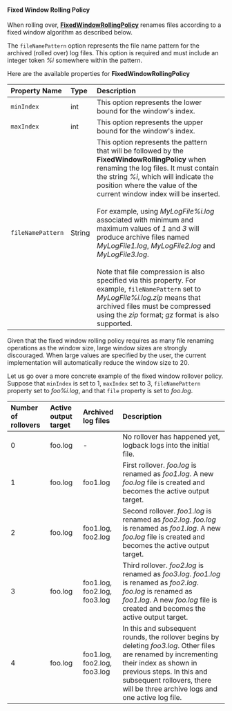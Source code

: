#### Fixed Window Rolling Policy

When rolling over, **[FixedWindowRollingPolicy](https://logback.qos.ch/xref/ch/qos/logback/core/rolling/FixedWindowRollingPolicy.html)** renames files according to a fixed window algorithm as described below.

The `fileNamePattern` option represents the file name pattern for the archived (rolled over) log files. This option is required and must include an integer token _%i_ somewhere within the pattern.

Here are the available properties for **FixedWindowRollingPolicy**

| Property Name | Type | Description |
| :--- | :--- | :--- |
| `minIndex` | int | This option represents the lower bound for the window's index. |
| `maxIndex` | int | This option represents the upper bound for the window's index. |
| `fileNamePattern`  | String | This option represents the pattern that will be followed by the **FixedWindowRollingPolicy** when renaming the log files. It must contain the string _%i_, which will indicate the position where the value of the current window index will be inserted.<br><br>For example, using _MyLogFile%i.log_ associated with minimum and maximum values of _1_ and _3_ will produce archive files named _MyLogFile1.log_, _MyLogFile2.log_ and _MyLogFile3.log_.<br><br>Note that file compression is also specified via this property. For example, `fileNamePattern` set to _MyLogFile%i.log.zip_ means that archived files must be compressed using the _zip_ format; _gz_ format is also supported. |

Given that the fixed window rolling policy requires as many file renaming operations as the window size, large window sizes are strongly discouraged. When large values are specified by the user, the current implementation will automatically reduce the window size to 20.

Let us go over a more concrete example of the fixed window rollover policy. Suppose that `minIndex` is set to 1, `maxIndex` set to 3, `fileNamePattern` property set to _foo%i.log_, and that `file` property is set to _foo.log_.

| Number of rollovers | Active output target | Archived log files | Description |
| :--- | :--- | :--- | :--- |
| 0 | foo.log | - | No rollover has happened yet, logback logs into the initial file. |
| 1 | foo.log | foo1.log | First rollover. _foo.log_ is renamed as _foo1.log_. A new _foo.log_ file is created and becomes the active output target. |
| 2 | foo.log | foo1.log,<br>foo2.log | Second rollover. _foo1.log_ is renamed as _foo2.log_. _foo.log_ is renamed as _foo1.log_. A new _foo.log_ file is created and becomes the active output target. |
| 3 | foo.log | foo1.log,<br>foo2.log,<br>foo3.log | Third rollover. _foo2.log_ is renamed as _foo3.log_. _foo1.log_ is renamed as _foo2.log_. _foo.log_ is renamed as _foo1.log_. A new _foo.log_ file is created and becomes the active output target. |
| 4 | foo.log | foo1.log,<br>foo2.log,<br>foo3.log  | In this and subsequent rounds, the rollover begins by deleting _foo3.log_. Other files are renamed by incrementing their index as shown in previous steps. In this and subsequent rollovers, there will be three archive logs and one active log file. |


